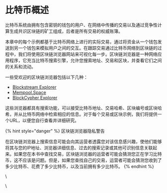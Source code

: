 # 比特币概述

比特币系统由拥有包含密钥的钱包的用户、在网络中传播的交易以及通过竞争性计算生成共识区块链的矿工组成，后者是所有交易的权威账簿。

本章中的每个示例都基于比特币网络上进行的实际交易，通过将资金从一个钱包发送到另一个钱包来模拟用户之间的交互。在跟踪交易通过比特币网络到区块链的过程中，我们将使用区块链浏览器网站来可视化每一步。区块链浏览器是一种网络应用程序，它充当比特币搜索引擎，允许您搜索地址、交易和区块，并查看它们之间的关系和流动。

一些受欢迎的区块链浏览器包括以下几种：

* [Blockstream Explorer](https://blockstream.info/)
* [Mempool.Space](https://mempool.space/)
* [BlockCypher Explorer](https://live.blockcypher.com/)

这些浏览器都具有搜索功能，可以接受比特币地址、交易哈希、区块编号或区块哈希，并从比特币网络中检索相应的信息。对于每个交易或区块示例，我们将提供一个URL，以便您自行查看并详细研究。



{% hint style="danger" %}
区块链浏览器隐私警告



在区块链浏览器上搜索信息可能会向其运营者透露您对该信息感兴趣，使他们能够将其与您的IP地址、浏览器详细信息、过去的搜索记录或其他可识别信息关联起来。如果您在本书中查找交易，区块链浏览器的运营者可能会猜测您正在学习比特币，这不应该是问题。但是，如果您查找自己的交易，运营者可能会猜测您收到了多少比特币、花费了多少比特币，以及当前拥有多少比特币。
{% endhint %}

\


\
